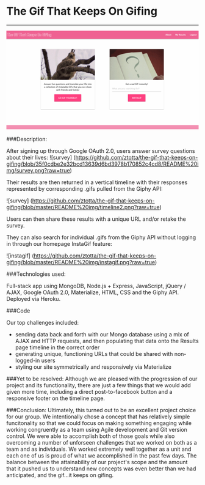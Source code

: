 # The Gif That Keeps On Gifing
---

![homepage](https://github.com/ztotta/the-gif-that-keeps-on-gifing/blob/a679f8e3c4cb792f94bcce2c6a3e42d8b05622c5/README%20img/homepage.png?raw=true)

###Description:

After signing up through Google OAuth 2.0, users answer survey questions about their lives: 
![survey] (https://github.com/ztotta/the-gif-that-keeps-on-gifing/blob/35f0cdbe2e32bcd13639d6bd3978b170852c4cd8/README%20img/survey.png?raw=true)

Their results are then returned in a vertical timeline with their responses represented by corresponding .gifs pulled from the Giphy API:

![survey] (https://github.com/ztotta/the-gif-that-keeps-on-gifing/blob/master/README%20img/timeline2.png?raw=true)

Users can then share these results with a unique URL and/or retake the survey.

They can also search for individual .gifs from the Giphy API without logging in through our homepage InstaGif feature:

![instagif] (https://github.com/ztotta/the-gif-that-keeps-on-gifing/blob/master/README%20img/instagif.png?raw=true)

###Technologies used:

Full-stack app using MongoDB, Node.js + Express, JavaScript, jQuery / AJAX, Google OAuth 2.0, Materialize, HTML, CSS and the Giphy API. Deployed via Heroku.

###Code

Our top challenges included:
- sending data back and forth with our Mongo database using a mix of AJAX and HTTP requests, and then populating that data onto the Results page timeline in the correct order
- generating unique, functioning URLs that could be shared with non-logged-in users
- styling our site symmetrically and responsively via Materialize

###Yet to be resolved:
Although we are pleased with the progression of our project and its functionality, there are just a few things that we would add given more time, including a direct post-to-facebook button and a responsive footer on the timeline page.

###Conclusion:
Ultimately, this turned out to be an excellent project choice for our group. We intentionally chose a concept that has relatively simple funcitonality so that we could focus on making something engaging while working congruently as a team using Agile development and Git version control. We were able to accomplish both of those goals while also overcoming a number of unforseen challenges that we worked on both as a team and as individuals. We worked extremely well together as a unit and each one of us is proud of what we accomplished in the past few days. The balance between the attainability of our project's scope and the amount that it pushed us to understand new concepts was even better than we had anticipated, and the gif...it keeps on gifing.

